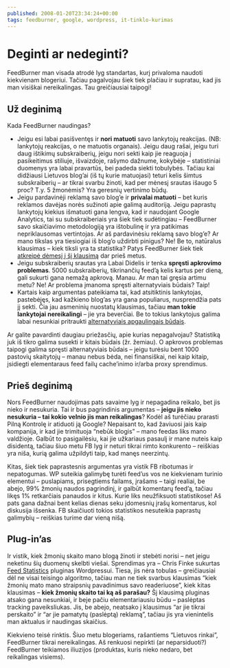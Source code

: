 ```yaml
---
published: 2008-01-20T23:34:24+00:00
tags: feedburner, google, wordpress, it-tinklo-kurimas
---
```


# Deginti ar nedeginti?

<p>FeedBurner man visada atrodė lyg standartas, kurį privaloma naudoti kiekvienam blogeriui. Tačiau pagalvojau šiek tiek plačiau ir supratau, kad jis man visiškai nereikalingas. Tau greičiausiai taipogi!</p>
<p><span id="more-28"></span></p>
<h2>Už deginimą</h2>
<p>Kada FeedBurner naudingas?</p>
<ul>
<li>Jeigu esi labai pasišventęs ir <b>nori matuoti</b> savo lankytojų reakcijas. (NB: lankytojų reakcijas, o ne matuotis organais). Jeigu daug rašai, jeigu turi daug ištikimų subskraiberių, jeigu nori sekti kaip jie reaguoja į pasikeitimus stiliuje, išvaizdoje, rašymo dažnume, kokybėje – statistiniai duomenys yra labai pravartūs, bei padeda siekti tobulybės. Tačiau kai didžiausi Lietuvos blog’ai (iš tų kurie matuojasi) teturi kelis šimtus subskraiberių – ar tikrai svarbu žinoti, kad per mėnesį srautas išaugo 5 proc? T.y. 5 žmonėmis? Yra geresnių vertinimo būdų.</li>
<li>Jeigu pardavinėji reklamą savo blog’e ir <b>privalai matuoti</b> – bet kuris reklamos davėjas norės sužinoti apie galimą auditoriją. Jeigu paprastų lankytojų kiekius išmatuoti gana lengva, kad ir naudojant Google Analytics, tai su subskraiberiais yra šiek tiek sudėtingiau – FeedBurner savo skaičiavimo metodologiją yra ištobulinę ir yra patikimas nepriklausomas vertintojas. Ar aš pardavinėsiu reklamą savo blog’e? Ar mano tikslas yra tiesiogiai iš blog’o uždirbti pinigus? Ne! Be to, natūralus klausimas – kiek tiksli yra ta statistika? Patys FeedBurner šiek tiek <a href="http://blogs.feedburner.com/feedburner/archives/2007/02/feedburners_view_of_the_feed_m.php">atkreipė dėmesį į šį klausimą</a> dar prieš metus.</li>
<li>Jeigu subskraiberių srautas yra Labai Didelis ir tenka <b>spręsti apkrovimo problemas</b>. 5000 subskraiberių, tikrinančių feed’ą kelis kartus per dieną, gali sukurti gana nemažą apkrovą. Manau. Ar man tai gręsia artimu metu? Ne! Ar problema įmanoma spręsti alternatyviais būdais? Taip!</li>
<li>Kartais kaip argumentas pateikiama tai, kad atsitiktinis lankytojas, pastebėjęs, kad kažkieno blog’as yra gana populiarus, nusprendžia pats jį sekti. Čia jau asmeninių nuostatų klausimas, tačiau <strong>man tokie lankytojai nereikalingi</strong> – jie yra beverčiai. Be to tokius lankytojus galima labai nesunkiai pritraukti <a href="http://internetmarketingsucks.com/blog/2007/09/12/faking-feed-count-the-real-reason/">alternatyviais apgaulingais būdais</a>.</li>
</ul>
<p>Ar galite pavardinti daugiau priežasčių, apie kurias nepagalvojau? Statistiką juk iš tikro galima susekti ir kitais būdais (žr. žemiau). O apkrovos problemas taipogi galima spręsti alternatyviais būdais – jeigu turėsiu bent 1000 pastovių skaitytojų – manau nebus bėda, nei finansiškai, nei kaip kitaip, įsidiegti elementaraus feed failų cache’inimo ir/arba proxy sprendimus.</p>
<h2>Prieš deginimą</h2>
<p>Nors FeedBurner naudojimas pats savaime lyg ir nepagadina reikalo, bet jis nieko ir nesukuria. Tai ir bus pagrindinis argumentas – <strong>jeigu jis nieko nesukuria – tai kokio velnio jis man reikalingas</strong>? Kodėl aš turėčiau prarasti Pilną Kontrolę ir atiduoti ją Google? Nepaisant to, kad žaviuosi jais kaip kompanija, ir kad jie trimituoja “nebūk blogis” – mano feedas liks mano valdžioje. Galbūt to pasigailėsiu, kai jie užkariaus pasaulį ir mane nuteis kaip disidentą, tačiau šiuo metu FB lyg ir neturi tikrai rimto konkurento – reiškias yra niša, kurią galima užpildyti taip, kad manęs neerzintų.</p>
<p>Kitas, šiek tiek paprastesnis argumentas yra vistik FB ribotumas ir nepatogumas. WP suteikia galimybę turėti feed’us vos ne kiekvienam turinio elementui – puslapiams, prisegtiems failams, įrašams – taigi realiai, be abejo, 99% žmonių naudos pagrindinį, ir galbūt komentarų feed’ą, tačiau likęs 1% retkarčiais panaudos ir kitus. Kurie liks neužfiksuoti statistikose! Aš pats gana dažnai bent kelias dienas seku įdomesnių įrašų komentarus, kol diskusija išsenka. FB skaičiuoti tokios statistikos nesuteikia paprastų galimybių – reiškias turime dar vieną nišą.</p>
<h2>Plug-in’as</h2>
<p>Ir vistik, kiek žmonių skaito mano blogą žinoti ir stebėti norisi – net jeigu neketinu šių duomenų skelbti viešai. Sprendimas yra – Chris Finke sukurtas <a href="http://www.chrisfinke.com/wordpress/plugins/feed-statistics/">Feed Statistics</a> pluginas Wordpressui. Tiesa, jis nėra tobulas – greičiausiai dėl ne visai teisingo algoritmo, tačiau man ne tiek svarbus klausimas “kiek žmonių mato mano straipsnių pavadinimus savo readeriuose”, kiek kitas klausimas – <strong>kiek žmonių skaito tai ką aš parašau?</strong> Šį klausimą pluginas atsako gana nesunkiai, ir beje pačiu elementariausiu būdu – paslėptas tracking paveiksliukas. Jis, be abejo, neatsako į klausimus “ar jie tikrai perskaito” ir “ar jie pamatytų (paslėptą) reklamą”, tačiau jis yra vienintelis man aktualus ir naudingas skaičius.</p>
<p>Kiekvieno teisė rinktis. Šiuo metu blogeriams, rašantiems “Lietuvos rinkai”, FeedBurner tikrai nereikalingas. Aš renkuosi nepirkti (ar neparsiduoti?) FeedBurner teikiamos iliuzijos (produktas, kuris nieko nedaro, bet reikalingas visiems).</p>